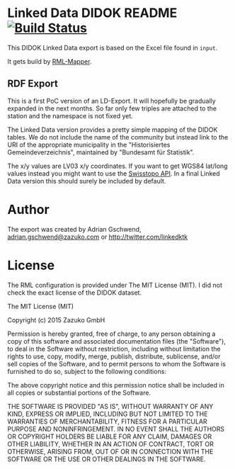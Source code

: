 # Linked Data DIDOK README [![Build Status](https://travis-ci.org/lindas-uc/ld-didok.svg?branch=master)](https://travis-ci.org/lindas-uc/ld-didok)

This DIDOK Linked Data export is based on the Excel file found in `input`.

It gets build by [RML-Mapper](https://github.com/zazukoians/RML-Mapper/).

## RDF Export

This is a first PoC version of an LD-Export. It will hopefully be gradually expanded in the next months. So far only few triples are attached to the station and the namespace is not fixed yet.

The Linked Data version provides a pretty simple mapping of the DIDOK tables. We do not include the name of the community but instead link to the URI of the appropriate municipality in the "Historisiertes Gemeindeverzeichnis", maintained by "Bundesamt für Statistik".

The x/y values are LV03 x/y coordinates. If you want to get WGS84  lat/long values instead you might want to use the [Swisstopo API](http://www.swisstopo.admin.ch/internet/swisstopo/en/home/products/software/products/m2m/lv03towgs84.html). In a final Linked Data version this should surely be included by default.

# Author

The export was created by Adrian Gschwend, adrian.gschwend@zazuko.com or http://twitter.com/linkedktk

# License

The RML configuration is provided under The MIT License (MIT). I did not check the exact license of the DIDOK dataset.

The MIT License (MIT)

Copyright (c) 2015 Zazuko GmbH

Permission is hereby granted, free of charge, to any person obtaining a copy
of this software and associated documentation files (the "Software"), to deal
in the Software without restriction, including without limitation the rights
to use, copy, modify, merge, publish, distribute, sublicense, and/or sell
copies of the Software, and to permit persons to whom the Software is
furnished to do so, subject to the following conditions:

The above copyright notice and this permission notice shall be included in
all copies or substantial portions of the Software.

THE SOFTWARE IS PROVIDED "AS IS", WITHOUT WARRANTY OF ANY KIND, EXPRESS OR
IMPLIED, INCLUDING BUT NOT LIMITED TO THE WARRANTIES OF MERCHANTABILITY,
FITNESS FOR A PARTICULAR PURPOSE AND NONINFRINGEMENT. IN NO EVENT SHALL THE
AUTHORS OR COPYRIGHT HOLDERS BE LIABLE FOR ANY CLAIM, DAMAGES OR OTHER
LIABILITY, WHETHER IN AN ACTION OF CONTRACT, TORT OR OTHERWISE, ARISING FROM,
OUT OF OR IN CONNECTION WITH THE SOFTWARE OR THE USE OR OTHER DEALINGS IN
THE SOFTWARE.

